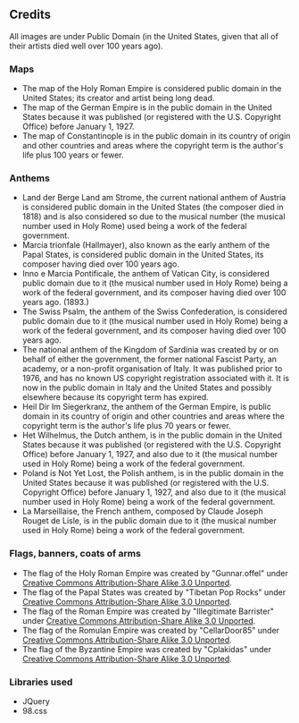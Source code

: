 ## Credits
All images are under Public Domain (in the United States, given that all of their artists died well over 100 years ago).
### Maps
* The map of the Holy Roman Empire is considered public domain in the United States; its creator and artist being long dead.
* The map of the German Empire is in the public domain in the United States because it was published (or registered with the U.S. Copyright Office) before January 1, 1927.
* The map of Constantinople is in the public domain in its country of origin and other countries and areas where the copyright term is the author's life plus 100 years or fewer.
  
### Anthems
* Land der Berge Land am Strome, the current national anthem of Austria is considered public domain in the United States (the composer died in 1818) and is also considered so due to the musical number (the musical number used in Holy Rome) used being a work of the federal government.
* Marcia trionfale (Hallmayer), also known as the early anthem of the Papal States, is considered public domain in the United States, its composer having died over 100 years ago.
* Inno e Marcia Pontificale, the anthem of Vatican City, is considered public domain due to it (the musical number used in Holy Rome) being a work of the federal government, and its composer having died over 100 years ago. (1893.)
* The Swiss Psalm, the anthem of the Swiss Confederation, is considered public domain due to it (the musical number used in Holy Rome) being a work of the federal government, and its composer having died over 100 years ago.
* The national anthem of the Kingdom of Sardinia was created by or on behalf of either the government, the former national Fascist Party, an academy, or a non-profit organisation of Italy. It was published prior to 1976, and has no known US copyright registration associated with it. It is now in the public domain in Italy and the United States and possibly elsewhere because its copyright term has expired.
* Heil Dir Im Siegerkranz, the anthem of the German Empire, is public domain in its country of origin and other countries and areas where the copyright term is the author's life plus 70 years or fewer.
* Het Wilhelmus, the Dutch anthem, is in the public domain in the United States because it was published (or registered with the U.S. Copyright Office) before January 1, 1927, and also due to it (the musical number used in Holy Rome) being a work of the federal government.
* Poland is Not Yet Lost, the Polish anthem, is in the public domain in the United States because it was published (or registered with the U.S. Copyright Office) before January 1, 1927, and also due to it (the musical number used in Holy Rome) being a work of the federal government.
* La Marseillaise, the French anthem, composed by Claude Joseph Rouget de Lisle, is in the public domain due to it (the musical number used in Holy Rome) being a work of the federal government.

### Flags, banners, coats of arms
* The flag of the Holy Roman Empire was created by "Gunnar.offel" under <a href="https://creativecommons.org/licenses/by-sa/3.0/deed.en">Creative Commons Attribution-Share Alike 3.0 Unported</a>.
* The flag of the Papal States was created by "Tibetan Pop Rocks" under <a href="https://creativecommons.org/licenses/by-sa/3.0/deed.en">Creative Commons Attribution-Share Alike 3.0 Unported</a>.
* The flag of the Roman Empire was created by "Illegitimate Barrister" under <a href="https://creativecommons.org/licenses/by-sa/3.0/deed.en">Creative Commons Attribution-Share Alike 3.0 Unported</a>.
* The flag of the Romulan Empire was created by "CellarDoor85" under <a href="https://creativecommons.org/licenses/by-sa/3.0/deed.en">Creative Commons Attribution-Share Alike 3.0 Unported</a>.
* The flag of the Byzantine Empire was created by "Cplakidas" under <a href="https://creativecommons.org/licenses/by-sa/3.0/deed.en">Creative Commons Attribution-Share Alike 3.0 Unported</a>.

### Libraries used
* JQuery
* 98.css